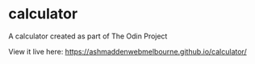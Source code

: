# calculator
A calculator created as part of The Odin Project

View it live here: https://ashmaddenwebmelbourne.github.io/calculator/
